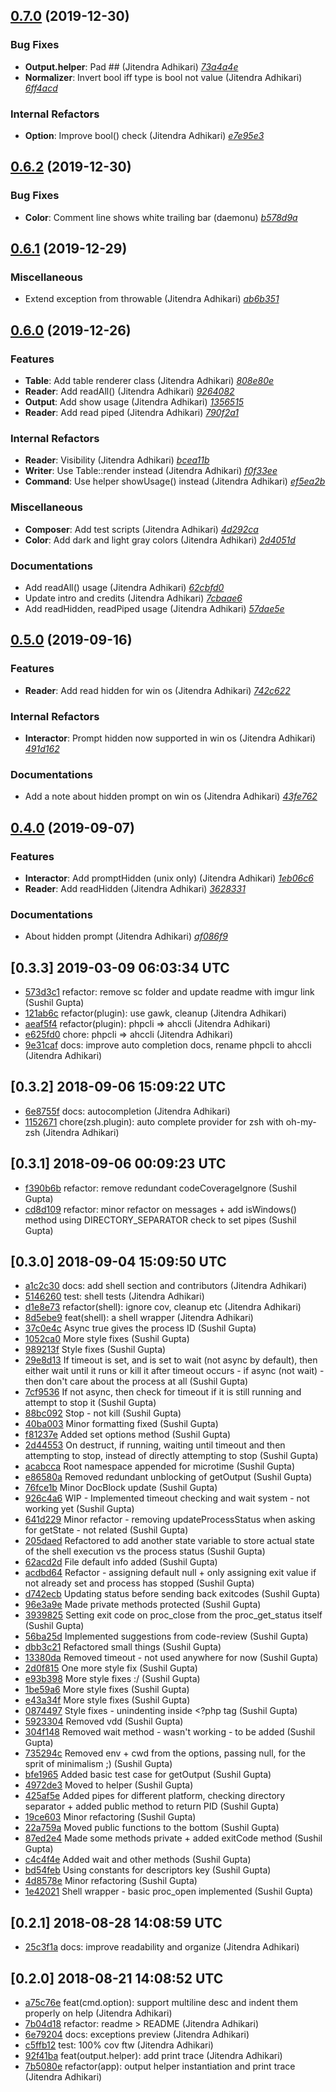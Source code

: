 ## [0.7.0](https://github.com/adhocore/php-cli/releases/tag/0.7.0) (2019-12-30)

### Bug Fixes
- **Output.helper**: Pad ## (Jitendra Adhikari) [_73a4a4e_](https://github.com/adhocore/php-cli/commit/73a4a4e)
- **Normalizer**: Invert bool iff type is bool not value (Jitendra Adhikari) [_6ff4acd_](https://github.com/adhocore/php-cli/commit/6ff4acd)

### Internal Refactors
- **Option**: Improve bool() check (Jitendra Adhikari) [_e7e95e3_](https://github.com/adhocore/php-cli/commit/e7e95e3)


## [0.6.2](https://github.com/adhocore/php-cli/releases/tag/0.6.2) (2019-12-30)

### Bug Fixes
- **Color**: Comment line shows white trailing bar (daemonu) [_b578d9a_](https://github.com/adhocore/php-cli/commit/b578d9a)


## [0.6.1](https://github.com/adhocore/php-cli/releases/tag/0.6.1) (2019-12-29)

### Miscellaneous
- Extend exception from throwable (Jitendra Adhikari) [_ab6b351_](https://github.com/adhocore/php-cli/commit/ab6b351)


## [0.6.0](https://github.com/adhocore/php-cli/releases/tag/0.6.0) (2019-12-26)

### Features
- **Table**: Add table renderer class (Jitendra Adhikari) [_808e80e_](https://github.com/adhocore/php-cli/commit/808e80e)
- **Reader**: Add readAll() (Jitendra Adhikari) [_9264082_](https://github.com/adhocore/php-cli/commit/9264082)
- **Output**: Add show usage (Jitendra Adhikari) [_1356515_](https://github.com/adhocore/php-cli/commit/1356515)
- **Reader**: Add read piped (Jitendra Adhikari) [_790f2a1_](https://github.com/adhocore/php-cli/commit/790f2a1)

### Internal Refactors
- **Reader**: Visibility (Jitendra Adhikari) [_bcea11b_](https://github.com/adhocore/php-cli/commit/bcea11b)
- **Writer**: Use Table::render instead (Jitendra Adhikari) [_f0f33ee_](https://github.com/adhocore/php-cli/commit/f0f33ee)
- **Command**: Use helper showUsage() instead (Jitendra Adhikari) [_ef5ea2b_](https://github.com/adhocore/php-cli/commit/ef5ea2b)

### Miscellaneous
- **Composer**: Add test scripts (Jitendra Adhikari) [_4d292ca_](https://github.com/adhocore/php-cli/commit/4d292ca)
- **Color**: Add dark and light gray colors (Jitendra Adhikari) [_2d4051d_](https://github.com/adhocore/php-cli/commit/2d4051d)

### Documentations
- Add readAll() usage (Jitendra Adhikari) [_62cbfd0_](https://github.com/adhocore/php-cli/commit/62cbfd0)
- Update intro and credits (Jitendra Adhikari) [_7cbaae6_](https://github.com/adhocore/php-cli/commit/7cbaae6)
- Add readHidden, readPiped usage (Jitendra Adhikari) [_57dae5e_](https://github.com/adhocore/php-cli/commit/57dae5e)


## [0.5.0](https://github.com/adhocore/php-cli/releases/tag/0.5.0) (2019-09-16)

### Features
- **Reader**: Add read hidden for win os (Jitendra Adhikari) [_742c622_](https://github.com/adhocore/php-cli/commit/742c622)

### Internal Refactors
- **Interactor**: Prompt hidden now supported in win os (Jitendra Adhikari) [_491d162_](https://github.com/adhocore/php-cli/commit/491d162)

### Documentations
- Add a note about hidden prompt on win os (Jitendra Adhikari) [_43fe762_](https://github.com/adhocore/php-cli/commit/43fe762)


## [0.4.0](https://github.com/adhocore/php-cli/releases/tag/0.4.0) (2019-09-07)

### Features
- **Interactor**: Add promptHidden (unix only) (Jitendra Adhikari) [_1eb06c6_](https://github.com/adhocore/php-cli/commit/1eb06c6)
- **Reader**: Add readHidden (Jitendra Adhikari) [_3628331_](https://github.com/adhocore/php-cli/commit/3628331)

### Documentations
- About hidden prompt (Jitendra Adhikari) [_af086f9_](https://github.com/adhocore/php-cli/commit/af086f9)


## [0.3.3] 2019-03-09 06:03:34 UTC

- [573d3c1](https://github.com/adhocore/php-cli/commit/573d3c1) refactor: remove sc folder and update readme with imgur link (Sushil Gupta)
- [121ab6c](https://github.com/adhocore/php-cli/commit/121ab6c) refactor(plugin): use gawk, cleanup (Jitendra Adhikari)
- [aeaf5f4](https://github.com/adhocore/php-cli/commit/aeaf5f4) refactor(plugin): phpcli => ahccli (Jitendra Adhikari)
- [e625fd0](https://github.com/adhocore/php-cli/commit/e625fd0) chore: phpcli => ahccli (Jitendra Adhikari)
- [9e31caf](https://github.com/adhocore/php-cli/commit/9e31caf) docs: improve auto completion docs, rename phpcli to ahccli (Jitendra Adhikari)

## [0.3.2] 2018-09-06 15:09:22 UTC

- [6e8755f](https://github.com/adhocore/php-cli/commit/6e8755f) docs: autocompletion (Jitendra Adhikari)
- [1152671](https://github.com/adhocore/php-cli/commit/1152671) chore(zsh.plugin): auto complete provider for zsh with oh-my-zsh (Jitendra Adhikari)

## [0.3.1] 2018-09-06 00:09:23 UTC

- [f390b6b](https://github.com/adhocore/php-cli/commit/f390b6b) refactor: remove redundant codeCoverageIgnore (Sushil Gupta)
- [cd8d109](https://github.com/adhocore/php-cli/commit/cd8d109) refactor: minor refactor on messages + add isWindows() method using DIRECTORY_SEPARATOR check to set pipes (Sushil Gupta)

## [0.3.0] 2018-09-04 15:09:50 UTC

- [a1c2c30](https://github.com/adhocore/php-cli/commit/a1c2c30) docs: add shell section and contributors (Jitendra Adhikari)
- [5146260](https://github.com/adhocore/php-cli/commit/5146260) test: shell tests (Jitendra Adhikari)
- [d1e8e73](https://github.com/adhocore/php-cli/commit/d1e8e73) refactor(shell): ignore cov, cleanup etc (Jitendra Adhikari)
- [8d5ebe9](https://github.com/adhocore/php-cli/commit/8d5ebe9) feat(shell): a shell wrapper (Jitendra Adhikari)
- [37c0e4c](https://github.com/adhocore/php-cli/commit/37c0e4c) Async true gives the process ID (Sushil Gupta)
- [1052ca0](https://github.com/adhocore/php-cli/commit/1052ca0) More style fixes (Sushil Gupta)
- [989213f](https://github.com/adhocore/php-cli/commit/989213f) Style fixes (Sushil Gupta)
- [29e8d13](https://github.com/adhocore/php-cli/commit/29e8d13) If timeout is set, and is set to wait (not async by default), then either wait until it runs or kill it after timeout occurs - if async (not wait) - then don't care about the process at all (Sushil Gupta)
- [7cf9536](https://github.com/adhocore/php-cli/commit/7cf9536) If not async, then check for timeout if it is still running and attempt to stop it (Sushil Gupta)
- [88bc092](https://github.com/adhocore/php-cli/commit/88bc092) Stop - not kill (Sushil Gupta)
- [40ba003](https://github.com/adhocore/php-cli/commit/40ba003) Minor formatting fixed (Sushil Gupta)
- [f81237e](https://github.com/adhocore/php-cli/commit/f81237e) Added set options method (Sushil Gupta)
- [2d44553](https://github.com/adhocore/php-cli/commit/2d44553) On destruct, if running, waiting until timeout and then attempting to stop, instead of directly attempting to stop (Sushil Gupta)
- [acabcca](https://github.com/adhocore/php-cli/commit/acabcca) Root namespace appended for microtime (Sushil Gupta)
- [e86580a](https://github.com/adhocore/php-cli/commit/e86580a) Removed redundant unblocking of getOutput (Sushil Gupta)
- [76fce1b](https://github.com/adhocore/php-cli/commit/76fce1b) Minor DocBlock update (Sushil Gupta)
- [926c4a6](https://github.com/adhocore/php-cli/commit/926c4a6) WIP - Implemented timeout checking and wait system - not working yet (Sushil Gupta)
- [641d229](https://github.com/adhocore/php-cli/commit/641d229) Minor refactor - removing updateProcessStatus when asking for getState - not related (Sushil Gupta)
- [205daed](https://github.com/adhocore/php-cli/commit/205daed) Refactored to add another state variable to store actual state of the shell execution vs the process status (Sushil Gupta)
- [62acd2d](https://github.com/adhocore/php-cli/commit/62acd2d) File default info added (Sushil Gupta)
- [acdbd64](https://github.com/adhocore/php-cli/commit/acdbd64) Refactor - assigning default null + only assigning exit value if not already set and process has stopped (Sushil Gupta)
- [d742ecb](https://github.com/adhocore/php-cli/commit/d742ecb) Updating status before sending back exitcodes (Sushil Gupta)
- [96e3a9e](https://github.com/adhocore/php-cli/commit/96e3a9e) Made private methods protected (Sushil Gupta)
- [3939825](https://github.com/adhocore/php-cli/commit/3939825) Setting exit code on proc_close from the proc_get_status itself (Sushil Gupta)
- [56ba25d](https://github.com/adhocore/php-cli/commit/56ba25d) Implemented suggestions from code-review (Sushil Gupta)
- [dbb3c21](https://github.com/adhocore/php-cli/commit/dbb3c21) Refactored small things (Sushil Gupta)
- [13380da](https://github.com/adhocore/php-cli/commit/13380da) Removed timeout - not used anywhere for now (Sushil Gupta)
- [2d0f815](https://github.com/adhocore/php-cli/commit/2d0f815) One more style fix (Sushil Gupta)
- [e93b398](https://github.com/adhocore/php-cli/commit/e93b398) More style fixes :/ (Sushil Gupta)
- [1be59a6](https://github.com/adhocore/php-cli/commit/1be59a6) More style fixes (Sushil Gupta)
- [e43a34f](https://github.com/adhocore/php-cli/commit/e43a34f) More style fixes (Sushil Gupta)
- [0874497](https://github.com/adhocore/php-cli/commit/0874497) Style fixes - unindenting inside <?php tag (Sushil Gupta)
- [5923304](https://github.com/adhocore/php-cli/commit/5923304) Removed vdd (Sushil Gupta)
- [304f148](https://github.com/adhocore/php-cli/commit/304f148) Removed wait method - wasn't working - to be added (Sushil Gupta)
- [735294c](https://github.com/adhocore/php-cli/commit/735294c) Removed env + cwd from the options, passing null, for the sprit of minimalism ;) (Sushil Gupta)
- [bfe1965](https://github.com/adhocore/php-cli/commit/bfe1965) Added basic test case for getOutput (Sushil Gupta)
- [4972de3](https://github.com/adhocore/php-cli/commit/4972de3) Moved to helper (Sushil Gupta)
- [425af5e](https://github.com/adhocore/php-cli/commit/425af5e) Added pipes for different platform, checking directory separator + added public method to return PID (Sushil Gupta)
- [19ce603](https://github.com/adhocore/php-cli/commit/19ce603) Minor refactoring (Sushil Gupta)
- [22a759a](https://github.com/adhocore/php-cli/commit/22a759a) Moved public functions to the bottom (Sushil Gupta)
- [87ed2e4](https://github.com/adhocore/php-cli/commit/87ed2e4) Made some methods private + added exitCode method (Sushil Gupta)
- [c4c4f4e](https://github.com/adhocore/php-cli/commit/c4c4f4e) Added wait and other methods (Sushil Gupta)
- [bd54feb](https://github.com/adhocore/php-cli/commit/bd54feb) Using constants for descriptors key (Sushil Gupta)
- [4d8578e](https://github.com/adhocore/php-cli/commit/4d8578e) Minor refactoring (Sushil Gupta)
- [1e42021](https://github.com/adhocore/php-cli/commit/1e42021) Shell wrapper - basic proc_open implemented (Sushil Gupta)

## [0.2.1] 2018-08-28 14:08:59 UTC

- [25c3f1a](https://github.com/adhocore/php-cli/commit/25c3f1a) docs: improve readability and organize (Jitendra Adhikari)

## [0.2.0] 2018-08-21 14:08:52 UTC

- [a75c76e](https://github.com/adhocore/php-cli/commit/a75c76e) feat(cmd.option): support multiline desc and indent them properly on help (Jitendra Adhikari)
- [7b04d18](https://github.com/adhocore/php-cli/commit/7b04d18) refactor: readme > README (Jitendra Adhikari)
- [6e79204](https://github.com/adhocore/php-cli/commit/6e79204) docs: exceptions preview (Jitendra Adhikari)
- [c5ffb12](https://github.com/adhocore/php-cli/commit/c5ffb12) test: 100% cov ftw (Jitendra Adhikari)
- [92f41ba](https://github.com/adhocore/php-cli/commit/92f41ba) feat(output.helper): add print trace (Jitendra Adhikari)
- [7b5080e](https://github.com/adhocore/php-cli/commit/7b5080e) refactor(app): output helper instantiation and print trace (Jitendra Adhikari)
